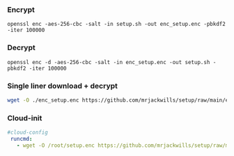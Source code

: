 ### Encrypt
`openssl enc -aes-256-cbc -salt -in setup.sh -out enc_setup.enc -pbkdf2 -iter 100000`

### Decrypt
`openssl enc -d -aes-256-cbc -salt -in enc_setup.enc -out setup.sh -pbkdf2 -iter 100000`

### Single liner download + decrypt
```bash
wget -O ./enc_setup.enc https://github.com/mrjackwills/setup/raw/main/enc_setup.enc && openssl enc -d -aes-256-cbc -salt -in enc_setup.enc -out setup.sh -pbkdf2 -iter 100000 && chmod +x setup.sh
```

### Cloud-init 
```yaml
#cloud-config
 runcmd:
   - wget -O /root/setup.enc https://github.com/mrjackwills/setup/raw/main/enc_setup.enc
```
